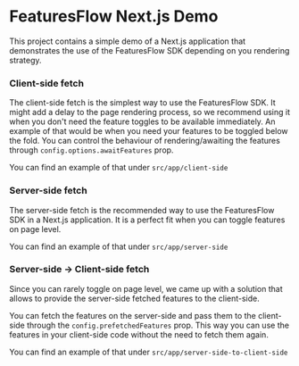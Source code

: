 # FeaturesFlow Next.js Demo

This project contains a simple demo of a Next.js application that demonstrates the use of the FeaturesFlow SDK depending on you rendering strategy.

### Client-side fetch

The client-side fetch is the simplest way to use the FeaturesFlow SDK. It might add a delay to the page rendering process, so we recommend using it when you don't need the feature toggles to be available immediately. An example of that would be when you need your features to be toggled below the fold. You can control the behaviour of rendering/awaiting the features through `config.options.awaitFeatures` prop. 

You can find an example of that under `src/app/client-side`

### Server-side fetch

The server-side fetch is the recommended way to use the FeaturesFlow SDK in a Next.js application. It is a perfect fit when you can toggle features on page level.

You can find an example of that under `src/app/server-side`

### Server-side -> Client-side fetch

Since you can rarely toggle on page level, we came up with a solution that allows to provide the server-side fetched features to the client-side.

You can fetch the features on the server-side and pass them to the client-side through the `config.prefetchedFeatures` prop. This way you can use the features in your client-side code without the need to fetch them again.

You can find an example of that under `src/app/server-side-to-client-side`